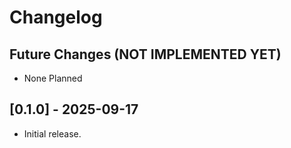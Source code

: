 # Changelog

## Future Changes (NOT IMPLEMENTED YET)

- None Planned

## [0.1.0] - 2025-09-17

- Initial release.
